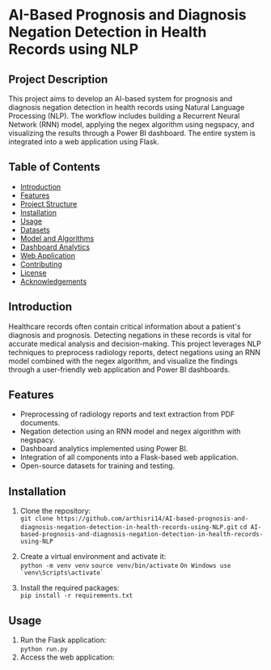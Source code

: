 # AI-Based Prognosis and Diagnosis Negation Detection in Health Records using NLP

## Project Description

This project aims to develop an AI-based system for prognosis and diagnosis negation detection in health records using Natural Language Processing (NLP). The workflow includes building a Recurrent Neural Network (RNN) model, applying the negex algorithm using negspacy, and visualizing the results through a Power BI dashboard. The entire system is integrated into a web application using Flask.

## Table of Contents

- [Introduction](#introduction)
- [Features](#features)
- [Project Structure](#project-structure)
- [Installation](#installation)
- [Usage](#usage)
- [Datasets](#datasets)
- [Model and Algorithms](#model-and-algorithms)
- [Dashboard Analytics](#dashboard-analytics)
- [Web Application](#web-application)
- [Contributing](#contributing)
- [License](#license)
- [Acknowledgements](#acknowledgements)

## Introduction

Healthcare records often contain critical information about a patient's diagnosis and prognosis. Detecting negations in these records is vital for accurate medical analysis and decision-making. This project leverages NLP techniques to preprocess radiology reports, detect negations using an RNN model combined with the negex algorithm, and visualize the findings through a user-friendly web application and Power BI dashboards.

## Features

- Preprocessing of radiology reports and text extraction from PDF documents.
- Negation detection using an RNN model and negex algorithm with negspacy.
- Dashboard analytics implemented using Power BI.
- Integration of all components into a Flask-based web application.
- Open-source datasets for training and testing.

## Installation

1. Clone the repository:
   <br/>
   ```git clone https://github.com/arthisri14/AI-based-prognosis-and-diagnosis-negation-detection-in-health-records-using-NLP.git```
   ```cd AI-based-prognosis-and-diagnosis-negation-detection-in-health-records-using-NLP```
   <br/>

2. Create a virtual environment and activate it:
   <br/>
   ```python -m venv venv```
   ```source venv/bin/activate```
   ```On Windows use `venv\Scripts\activate` ```

3. Install the required packages:
   <br/>
   ```pip install -r requirements.txt```

## Usage

1. Run the Flask application:
   <br/>
   ```python run.py```
2. Access the web application:
   
